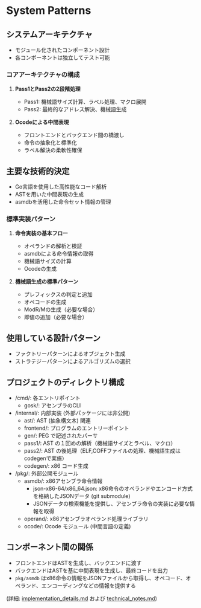 # System Patterns

## システムアーキテクチャ
- モジュール化されたコンポーネント設計
- 各コンポーネントは独立してテスト可能

### コアアーキテクチャの構成
1. **Pass1とPass2の2段階処理**
   - Pass1: 機械語サイズ計算、ラベル処理、マクロ展開
   - Pass2: 最終的なアドレス解決、機械語生成

2. **Ocodeによる中間表現**
   - フロントエンドとバックエンド間の橋渡し
   - 命令の抽象化と標準化
   - ラベル解決の柔軟性確保

## 主要な技術的決定
- Go言語を使用した高性能なコード解析
- ASTを用いた中間表現の生成
- asmdbを活用した命令セット情報の管理

### 標準実装パターン
1. **命令実装の基本フロー**
   - オペランドの解析と検証
   - asmdbによる命令情報の取得
   - 機械語サイズの計算
   - Ocodeの生成

2. **機械語生成の標準パターン**
   - プレフィックスの判定と追加
   - オペコードの生成
   - ModR/Mの生成（必要な場合）
   - 即値の追加（必要な場合）

## 使用している設計パターン
- ファクトリーパターンによるオブジェクト生成
- ストラテジーパターンによるアルゴリズムの選択

## プロジェクトのディレクトリ構成
- /cmd/: 各エントリポイント
  - gosk/: アセンブラのCLI
- /internal/: 内部実装 (外部パッケージには非公開)
  - ast/: AST (抽象構文木) 関連
  - frontend/: プログラムのエントリーポイント
  - gen/: PEG で記述されたパーサ
  - pass1/: AST の１回めの解析（機械語サイズとラベル、マクロ）
  - pass2/: AST の後処理（ELF,COFFファイルの処理、機械語生成はcodegenで実施）
  - codegen/: x86 コード生成
- /pkg/: 外部公開モジュール
  - asmdb/: x86アセンブラ命令情報
    - json-x86-64/x86_64.json: x86命令のオペランドやエンコード方式を格納したJSONデータ (git submodule)
    - JSONデータの検索機能を提供し、アセンブラ命令の実装に必要な情報を取得
  - operand/: x86アセンブラオペランド処理ライブラリ
  - ocode/: Ocode モジュール (中間言語の定義)

## コンポーネント間の関係
- フロントエンドはASTを生成し、バックエンドに渡す
- バックエンドはASTを基に中間表現を生成し、最終コードを出力
- `pkg/asmdb` はx86命令の情報をJSONファイルから取得し、オペコード、オペランド、エンコーディングなどの情報を提供する

(詳細: [implementation_details.md](../details/implementation_details.md) および [technical_notes.md](../details/technical_notes.md))
